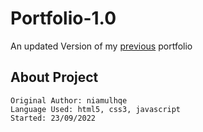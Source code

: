 # Portfolio-1.0
 
 An updated Version of my [previous](https://github.com/DoctorCo/MrNiamulhaque.github.io) portfolio
 
 ## About Project
 
 ```
Original Author: niamulhqe
Language Used: html5, css3, javascript
Started: 23/09/2022
```
